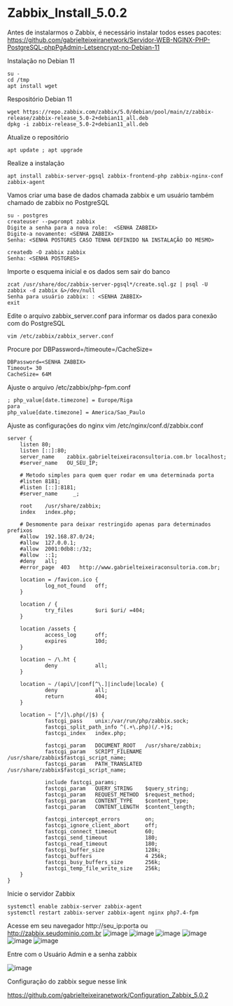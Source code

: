 # Zabbix_Install_5.0.2

Antes de instalarmos o Zabbix, é necessário instalar todos esses pacotes: https://github.com/gabrielteixeiranetwork/Servidor-WEB-NGINX-PHP-PostgreSQL-phpPgAdmin-Letsencrypt-no-Debian-11

Instalação no Debian 11

    su -
    cd /tmp
    apt install wget
Respositório Debian 11

    wget https://repo.zabbix.com/zabbix/5.0/debian/pool/main/z/zabbix-release/zabbix-release_5.0-2+debian11_all.deb
    dpkg -i zabbix-release_5.0-2+debian11_all.deb
Atualize o repositório

    apt update ; apt upgrade
Realize a instalação

    apt install zabbix-server-pgsql zabbix-frontend-php zabbix-nginx-conf zabbix-agent
Vamos criar uma base de dados chamada zabbix e um usuário também chamado de zabbix no PostgreSQL

    su - postgres
    createuser --pwprompt zabbix
    Digite a senha para a nova role:  <SENHA ZABBIX>
    Digite-a novamente: <SENHA ZABBIX>
    Senha: <SENHA POSTGRES CASO TENHA DEFINIDO NA INSTALAÇÃO DO MESMO>
 
    createdb -O zabbix zabbix
    Senha: <SENHA POSTGRES>
Importe o esquema inicial e os dados sem sair do banco

    zcat /usr/share/doc/zabbix-server-pgsql*/create.sql.gz | psql -U zabbix -d zabbix &>/dev/null
    Senha para usuário zabbix: : <SENHA ZABBIX>
    exit
Edite o arquivo zabbix_server.conf para informar os dados para conexão com do PostgreSQL

    vim /etc/zabbix/zabbix_server.conf
Procure por DBPassword=/timeoute=/CacheSize=

    DBPassword=<SENHA ZABBIX>
    Timeout= 30
    CacheSize= 64M
Ajuste o arquivo /etc/zabbix/php-fpm.conf

    ; php_value[date.timezone] = Europe/Riga
    para
    php_value[date.timezone] = America/Sao_Paulo   
Ajuste as configurações do nginx  vim /etc/nginx/conf.d/zabbix.conf
    
    server {
        listen 80;
        listen [::]:80;
        server_name    zabbix.gabrielteixeiraconsultoria.com.br localhost;
        #server_name   OU_SEU_IP;
 
        # Metodo simples para quem quer rodar em uma determinada porta
        #listen 8181;
        #listen [::]:8181;
        #server_name     _;
 
        root    /usr/share/zabbix;
        index   index.php;
 
        # Desmomente para deixar restringido apenas para determinados prefixos
        #allow  192.168.87.0/24;
        #allow  127.0.0.1;
        #allow  2001:0db8::/32;
        #allow  ::1;
        #deny   all;
        #error_page  403   http://www.gabrielteixeiraconsultoria.com.br;
 
        location = /favicon.ico {
                log_not_found   off;
        }
 
        location / {
                try_files       $uri $uri/ =404;
        }
 
        location /assets {
                access_log      off;
                expires         10d;
        }
 
        location ~ /\.ht {
                deny            all;
        }
 
        location ~ /(api\/|conf[^\.]|include|locale) {
                deny            all;
                return          404;
        }
 
        location ~ [^/]\.php(/|$) {
                fastcgi_pass    unix:/var/run/php/zabbix.sock;
                fastcgi_split_path_info ^(.+\.php)(/.+)$;
                fastcgi_index   index.php;
 
                fastcgi_param   DOCUMENT_ROOT   /usr/share/zabbix;
                fastcgi_param   SCRIPT_FILENAME /usr/share/zabbix$fastcgi_script_name;
                fastcgi_param   PATH_TRANSLATED /usr/share/zabbix$fastcgi_script_name;
 
                include fastcgi_params;
                fastcgi_param   QUERY_STRING    $query_string;
                fastcgi_param   REQUEST_METHOD  $request_method;
                fastcgi_param   CONTENT_TYPE    $content_type;
                fastcgi_param   CONTENT_LENGTH  $content_length;
 
                fastcgi_intercept_errors        on;
                fastcgi_ignore_client_abort     off;
                fastcgi_connect_timeout         60;
                fastcgi_send_timeout            180;
                fastcgi_read_timeout            180;
                fastcgi_buffer_size             128k;
                fastcgi_buffers                 4 256k;
                fastcgi_busy_buffers_size       256k;
                fastcgi_temp_file_write_size    256k;
        }
    }
Inicie o servidor Zabbix
    
    systemctl enable zabbix-server zabbix-agent
    systemctl restart zabbix-server zabbix-agent nginx php7.4-fpm
Acesse em seu navegador http://seu_ip:porta ou http://zabbix.seudominio.com.br
![image](https://user-images.githubusercontent.com/94009104/234943543-fa9c75c0-d23e-439d-8df7-d4f3786ba8f4.png)
![image](https://user-images.githubusercontent.com/94009104/234943638-6b603905-e909-419c-ba8b-298fe082abde.png)
![image](https://user-images.githubusercontent.com/94009104/234943727-5b350c24-cf77-4f73-a58f-2679e28ed32f.png)
![image](https://user-images.githubusercontent.com/94009104/234943781-67ca5845-3c2e-41b1-a7f8-5ea2ff2c8be7.png)
![image](https://user-images.githubusercontent.com/94009104/234943817-8c8e0c03-879e-4427-bd32-f3924bfdb0d1.png)
![image](https://user-images.githubusercontent.com/94009104/234943903-ae04b35d-ed7a-48ac-af7e-1d74fe0246a9.png)

Entre com o Usuário Admin e a senha zabbix

![image](https://user-images.githubusercontent.com/94009104/234944017-e869f4fe-2022-4453-aa61-9608a89975d8.png)

Configuração do zabbix segue nesse link
       
https://github.com/gabrielteixeiranetwork/Configuration_Zabbix_5.0.2
